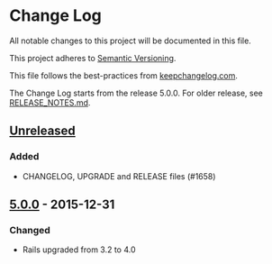 # Change Log

All notable changes to this project will be documented in this file.

This project adheres to [Semantic Versioning](http://semver.org/).

This file follows the best-practices from [keepchangelog.com](http://keepachangelog.com/).

The Change Log starts from the release 5.0.0. For older release, see [RELEASE_NOTES.md](https://github.com/sharetribe/sharetribe/blob/v5.0.0/RELEASE_NOTES.md).

## [Unreleased]

### Added

- CHANGELOG, UPGRADE and RELEASE files (#1658)

## [5.0.0] - 2015-12-31

### Changed

- Rails upgraded from 3.2 to 4.0

[Unreleased]: https://github.com/sharetribe/sharetribe/compare/v5.0.0...HEAD
[5.0.0]: https://github.com/sharetribe/sharetribe/compare/v4.6.0...v5.0.0
